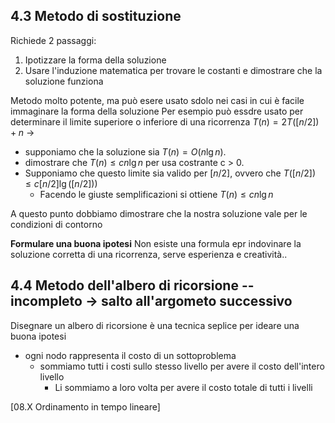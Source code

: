 ## 4.3 Metodo di sostituzione
Richiede 2 passaggi:
1. Ipotizzare la forma della soluzione
2. Usare l'induzione matematica per trovare le costanti e dimostrare che la soluzione funziona

Metodo molto potente, ma può esere usato sdolo nei casi in cui è facile immaginare la forma della soluzione
Per esempio può essdre usato per determinare il limite superiore o inferiore di una ricorrenza
$T(n) = 2T([n/2])+n$ -> 
- supponiamo che la soluzione sia $T(n) = O(n \lg n)$.
- dimostrare che $T(n) \leq cn \lg n$ per usa costrante c > 0.
- Supponiamo che questo limite sia valido per $[n/2]$, ovvero che $T([n/2])\leq c[n/2]\lg([n/2]))$
	- Facendo le giuste semplificazioni si ottiene $T(n) \leq cn \lg n$ 

A questo punto dobbiamo dimostrare che la nostra soluzione vale per le condizioni di contorno

**Formulare una buona ipotesi**
Non esiste una formula epr indovinare la soluzione corretta di una ricorrenza, serve esperienza e creatività..

## 4.4 Metodo dell'albero di ricorsione --incompleto -> salto all'argometo successivo
Disegnare un albero di ricorsione è una tecnica seplice per ideare una buona ipotesi
- ogni nodo rappresenta il costo di un sottoproblema 
	- sommiamo tutti i costi sullo stesso livello per avere il costo dell'intero livello
		- Li sommiamo a loro volta per avere il costo totale di tutti i livelli


[08.X Ordinamento in tempo lineare]